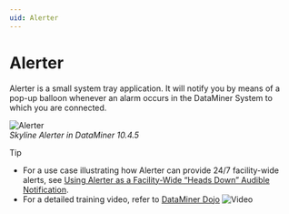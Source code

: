 ```yaml
---
uid: Alerter
---
```


# Alerter

Alerter is a small system tray application. It will notify you by means of a pop-up balloon whenever an alarm occurs in the DataMiner System to which you are connected.

![Alerter](~/dataminer/images/Skyline_Alerter.png)<br>*Skyline Alerter in DataMiner 10.4.5*

> [!TIP]
>
> - For a use case illustrating how Alerter can provide 24/7 facility-wide alerts, see [Using Alerter as a Facility-Wide “Heads Down” Audible Notification](https://community.dataminer.services/use-case/using-alerter-as-a-facility-wide-heads-down-audible-notification/).
> - For a detailed training video, refer to [DataMiner Dojo](https://community.dataminer.services/courses/dataminer-operator/lessons/dms-alerter-3/) ![Video](~/dataminer/images/video_Duo.png)
